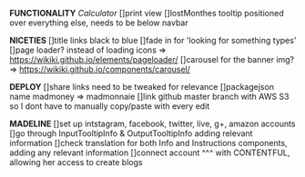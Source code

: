 **FUNCTIONALITY**
  *Calculator*
    []print view
    []lostMonthes tooltip positioned over everything else, needs to be below navbar

**NICETIES**
  []title links black to blue
  []fade in for 'looking for something types'
  []page loader? instead of loading icons => https://wikiki.github.io/elements/pageloader/
  []carousel for the banner img? => https://wikiki.github.io/components/carousel/

**DEPLOY**
  []share links need to be tweaked for relevance
  []packagejson name madmoney => madmonnaie
  []link github master branch with AWS S3 so I dont have to manually copy/paste with every edit

**MADELINE**
  []set up intstagram, facebook, twitter, live, g+, amazon accounts
  []go through InputTooltipInfo  & OutputTooltipInfo adding relevant information
  []check translation for both Info and Instructions components, adding any relevant information
  []connect account ^^^ with CONTENTFUL, allowing her access to create blogs
